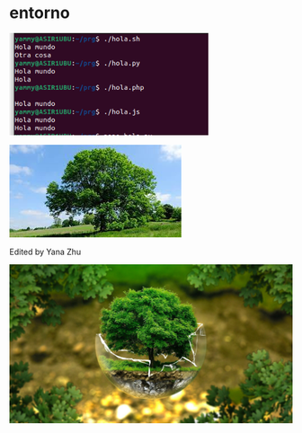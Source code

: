 # entorno 



<img src="https://github.com/Yammy468/entornos/blob/main/images/T2_E1-1.png?raw=true" alt="T2_E1-1" style="zoom:80%;" />

![Arbol](https://github.com/Yammy468/entornos/blob/main/images/arbol.jpeg?raw=true)



Edited by Yana Zhu



![naturaleza1 ](https://github.com/Yammy468/entornos/blob/main/images/naturaleza.jpg?raw=true)

